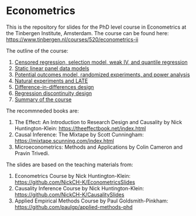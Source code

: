# Econometrics

This is the repository for slides for the PhD level course in Econometrics at the Tinbergen Institute, Amsterdam. The course can be found here: https://www.tinbergen.nl/courses/520/econometrics-ii

The outline of the course:
1. [Censored regression, selection model, weak IV, and quantile regression](https://github.com/stnavdeev/econometrics/blob/main/tutorial1/tutorial1.pdf)
2. [Static linear panel data models](https://github.com/stnavdeev/econometrics/blob/main/tutorial2/tutorial2.pdf)
3. [Potential outcomes model, randomized experiments, and power analysis](https://github.com/stnavdeev/econometrics/blob/main/tutorial3/tutorial3.pdf)
4. [Natural experiments and LATE](https://github.com/stnavdeev/econometrics/blob/main/tutorial4/tutorial4.pdf)
5. [Difference-in-differences design](https://github.com/stnavdeev/econometrics/blob/main/tutorial5/tutorial5.pdf)
6. [Regression discontinuity design](https://github.com/stnavdeev/econometrics/blob/main/tutorial6/tutorial6.pdf)
7. [Summary of the course](https://github.com/stnavdeev/econometrics/blob/main/tutorial7/tutorial7.pdf)

The recommneded books are:
1. The Effect: An Introduction to Research Design and Causality by Nick Huntington-Klein: https://theeffectbook.net/index.html
2. Causal Inference: The Mixtape by Scott Cunningham: https://mixtape.scunning.com/index.html
3. Microeconometrics: Methods and Applications by Colin Cameron and Pravin Trivedi.

The slides are based on the teaching materials from:
1. Econometrics Course by Nick Huntington-Klein: https://github.com/NickCH-K/EconometricsSlides
2. Causality Inference Course by Nick Huntington-Klein: https://github.com/NickCH-K/CausalitySlides
3. Applied Empirical Methods Course by Paul Goldsmith-Pinkham: https://github.com/paulgp/applied-methods-phd
